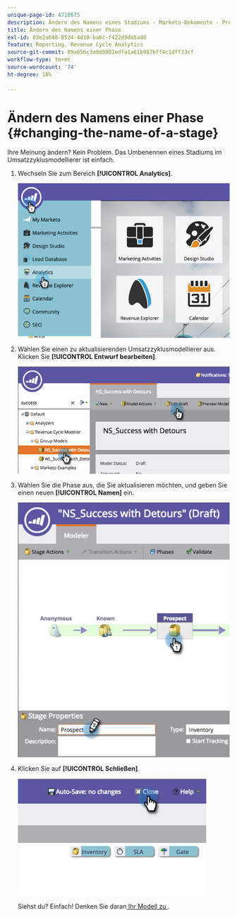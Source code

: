 ```yaml
---
unique-page-id: 4718675
description: Ändern des Namens eines Stadiums - Marketo-Dokumente - Produktdokumentation
title: Ändern des Namens einer Phase
exl-id: 03e2a648-8524-4d10-ba6c-f422d9da5a40
feature: Reporting, Revenue Cycle Analytics
source-git-commit: 09a656c3a0d0002edfa1a61b987bff4c1dff33cf
workflow-type: tm+mt
source-wordcount: '74'
ht-degree: 18%

---
```


# Ändern des Namens einer Phase {#changing-the-name-of-a-stage}

Ihre Meinung ändern? Kein Problem. Das Umbenennen eines Stadiums im Umsatzzyklusmodellierer ist einfach.

1. Wechseln Sie zum Bereich **[!UICONTROL Analytics]**.

   ![](assets/image2015-4-27-23-3a18-3a34.png)

1. Wählen Sie einen zu aktualisierenden Umsatzzyklusmodellierer aus. Klicken Sie **[!UICONTROL Entwurf bearbeiten]**.

   ![](assets/image2015-4-27-17-3a36-3a33.png)

1. Wählen Sie die Phase aus, die Sie aktualisieren möchten, und geben Sie einen neuen **[!UICONTROL Namen]** ein.

   ![](assets/image2015-4-27-17-3a40-3a46.png)

1. Klicken Sie auf **[!UICONTROL Schließen]**.

   ![](assets/image2015-4-27-17-3a41-3a51.png)

   Siehst du? Einfach! Denken Sie daran[ Ihr Modell zu ](/help/marketo/product-docs/reporting/revenue-cycle-analytics/revenue-cycle-models/approve-unapprove-a-revenue-model.md).
